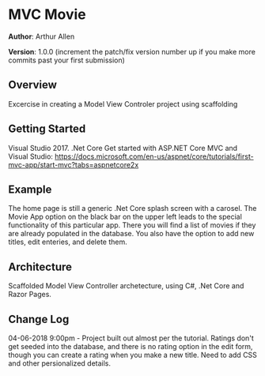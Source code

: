 # MVC Movie

**Author**: Arthur Allen

**Version**: 1.0.0 (increment the patch/fix version number up if you make more commits past your first submission)

## Overview
<!-- Provide a high level overview of what this application is and why you are building it, beyond the fact that it's an assignment for a Code Fellows 401 class. (i.e. What's your problem domain?) -->
Excercise in creating a Model View Controler project using scaffolding

## Getting Started
<!-- What are the steps that a user must take in order to build this app on their own machine and get it running? -->
Visual Studio 2017.
.Net Core
Get started with ASP.NET Core MVC and Visual Studio: https://docs.microsoft.com/en-us/aspnet/core/tutorials/first-mvc-app/start-mvc?tabs=aspnetcore2x

## Example
<!-- Show them what looks like and how to use the application.  -->
The home page is still a generic .Net Core splash screen with a carosel.  The Movie App option on the black bar on the upper left leads to the special functionality of this particular app.  There you will find a list of movies if they are already populated in the database.  You also have the option to add new titles, edit enteries, and delete them.

## Architecture
<!-- Provide a detailed description of the application design. What technologies (languages, libraries, etc) you're using, and any other relevant design information. -->
Scaffolded Model View Controller archetecture, using C#, .Net Core and Razor Pages.

## Change Log
<!-- Use this are to document the iterative changes made to your application as each feature is successfully implemented. Use time stamps. Here's an example:

01-01-2001 4:59pm - Added functionality to add and delete some things. -->
04-06-2018 9:00pm - Project built out almost per the tutorial.  Ratings don't get seeded into the database, and there is no rating option in the edit form, though you can create a rating when you make a new title.  Need to add CSS and other persionalized details.